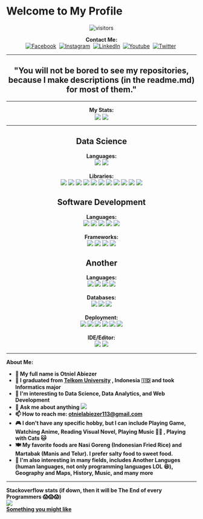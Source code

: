 <h1> Welcome to My Profile </h1>
<!-- <img src="https://media.giphy.com/media/hvRJCLFzcasrR4ia7z/giphy.gif" width="5px" height="auto"> -->

<p align="center">
    <!--<img align="center" alt="visitors" src="https://gpvc.arturio.dev/Otniel113" /> ... -->
    <img align="center" alt="visitors" src="https://komarev.com/ghpvc/?username=Otniel113&color=brightgreen" />
</p>

<p align="center">
    <b>Contact Me:</b>
    <br>
    <a href="https://www.facebook.com/otniel.saragih"><img src="https://img.shields.io/badge/Facebook-1877F2?&style=for-the-badge&logo=facebook&logoColor=white" alt="Facebook" /></a>&nbsp;
    <a href="https://instagram.com/otnielabiezer"><img src="https://img.shields.io/badge/Instagram-E4405F?&style=for-the-badge&logo=instagram&logoColor=white" alt="Instagram" /></a>&nbsp;
    <a href="https://www.linkedin.com/in/otniel-abiezer/"><img src="https://img.shields.io/badge/LinkedIn-0077B5?&style=for-the-badge&logo=linkedin&logoColor=white" alt="LinkedIn" /></a>&nbsp;
    <a href="https://www.youtube.com/c/OtnielAbiezer"><img src="https://img.shields.io/badge/YouTube-FF0000?style=for-the-badge&logo=youtube&logoColor=white" alt="Youtube" /></a>&nbsp;
    <a href="https://twitter.com/otnielabiezer"><img src="https://img.shields.io/badge/Twitter-1DA1F2?style=for-the-badge&logo=twitter&logoColor=white" alt="Twitter" /></a>&nbsp;
</p>

<!-- ***

<p align="center">
    <img align="center" src="https://drive.google.com/uc?id=176RDjnBr8zazoPgoF896YDKXZgSUqLiK" />
</p>
-->
***

<div align="center">
    <b><h2>"You will not be bored to see my repositories, because I make descriptions (in the readme.md) for most of them."</h2></b>
</div>


***

<p align="center">
    <b>My Stats:</b>
    <br>
    <img align="center" src="https://github-readme-stats.vercel.app/api?username=Otniel113&show_icons=true&theme=blue-green" />
    <img align="center" src="https://github-readme-streak-stats.herokuapp.com/?user=Otniel113&theme=blue-green" />
</p>

***

<div align="center">
    <b><h2>Data Science</h2></b>
    <b>Languages:</b>
    <br>
    <img src="https://img.shields.io/badge/Python-3776AB?style=for-the-badge&logo=python&logoColor=white" />
    <img src="https://img.shields.io/badge/Jupyter-F37626.svg?&style=for-the-badge&logo=Jupyter&logoColor=white" / >
    <br><br><b>Libraries:</b>
    <br>
    <img src="https://img.shields.io/badge/Pandas-2C2D72?style=for-the-badge&logo=pandas&logoColor=white" />
    <img src="https://img.shields.io/badge/Numpy-777BB4?style=for-the-badge&logo=numpy&logoColor=white" />
    <img src="https://img.shields.io/badge/scikit_learn-F7931E?style=for-the-badge&logo=scikit-learn&logoColor=white" />
    <img src="https://img.shields.io/badge/SciPy-654FF0?style=for-the-badge&logo=SciPy&logoColor=white" />
    <img src="https://img.shields.io/badge/TensorFlow-FF6F00?style=for-the-badge&logo=TensorFlow&logoColor=white"  />
    <img src="https://img.shields.io/badge/Matplotlib-11557C?style=for-the-badge" / >
    <img src="https://img.shields.io/badge/Seaborn-7DB0BC?style=for-the-badge" / >
    <img src="https://img.shields.io/badge/Bokeh-2F2F2F?style=for-the-badge" / >
    <img src="https://img.shields.io/badge/NetworkX-FF7F0E?style=for-the-badge" / >
    <img src="https://img.shields.io/badge/Tweepy-1DA1F2?style=for-the-badge&logo=twitter&logoColor=white" / >
    <img src="https://img.shields.io/badge/TKinter-3776AB?style=for-the-badge&logo=python&logoColor=white" />
    <b><h2>Software Development</h2></b>
    <b>Languages:</b>
    <br>
    <img src="https://img.shields.io/badge/HTML5-E34F26?style=for-the-badge&logo=html5&logoColor=white" />
    <img src="https://img.shields.io/badge/CSS3-1572B6?style=for-the-badge&logo=css3&logoColor=white" />
    <img src="https://img.shields.io/badge/JavaScript-323330?style=for-the-badge&logo=javascript&logoColor=F7DF1E" />
    <img src="https://img.shields.io/badge/PHP-777BB4?style=for-the-badge&logo=php&logoColor=white" / >
    <img src="https://img.shields.io/badge/Dart-0175C2?style=for-the-badge&logo=dart&logoColor=white" / >
    <br><br><b>Frameworks:</b>
    <br>
    <img src="https://img.shields.io/badge/Bootstrap-563D7C?style=for-the-badge&logo=bootstrap&logoColor=white" / >
    <img src="https://img.shields.io/badge/jQuery-0769AD?style=for-the-badge&logo=jquery&logoColor=white" / >
    <img src="https://img.shields.io/badge/Laravel-FF2D20?style=for-the-badge&logo=laravel&logoColor=white" / >
    <img src="https://img.shields.io/badge/Flutter-02569B?style=for-the-badge&logo=flutter&logoColor=white" / >
    <b><h2>Another</h2><b>
    <b>Languages:</b>
    <br>
    <img src="https://img.shields.io/badge/C%2B%2B-00599C?style=for-the-badge&logo=c%2B%2B&logoColor=white" />
    <img src="https://img.shields.io/badge/Java-ED8B00?style=for-the-badge&logo=openjdk&logoColor=white" / >
    <img src="https://img.shields.io/badge/LaTeX-47A141?style=for-the-badge&logo=LaTeX&logoColor=white" / >
    <img src="https://img.shields.io/badge/SQL-DB7533?style=for-the-badge&logo=steamdb&logoColor=white" / >
    <br><br><b>Databases:</b>
    <br>
    <img src="https://img.shields.io/badge/MySQL-005C84?style=for-the-badge&logo=mysql&logoColor=white" / >
    <img src="https://img.shields.io/badge/SQLite-07405E?style=for-the-badge&logo=sqlite&logoColor=white" / >
    <img src="https://img.shields.io/badge/PostgreSQL-316192?style=for-the-badge&logo=postgresql&logoColor=white" / >
    <br><br>Deployment:<b></b>
    <br>
    <img src="https://img.shields.io/badge/Github_Pages-100000?style=for-the-badge&logo=github&logoColor=white" / >
    <img src="https://img.shields.io/badge/Netlify-00C7B7?style=for-the-badge&logo=netlify&logoColor=white" / >
    <img src="https://img.shields.io/badge/Railway-131415?style=for-the-badge&logo=railway&logoColor=white" / >
    <img src="https://img.shields.io/badge/Render-46E3B7?style=for-the-badge&logo=render&logoColor=whit" / >
    <img src="https://img.shields.io/badge/Heroku-430098?style=for-the-badge&logo=heroku&logoColor=white" / >
    <img src="https://img.shields.io/badge/VPS-11557C?style=for-the-badge" / >
    <br><br><b>IDE/Editor:</b>
    <br>
    <img src="https://img.shields.io/badge/Colab-F9AB00?style=for-the-badge&logo=googlecolab&color=525252" />
    <img src="https://img.shields.io/badge/Visual_Studio_Code-0078D4?style=for-the-badge&logo=visual%20studio%20code&logoColor=white" />
    
</div>

***

<b>About Me: </b>
<br>
- 👨 My full name is Otniel Abiezer
- 🏫 I graduated from [Telkom University](https://telkomuniversity.ac.id/) , Indonesia 🇮🇩 and took Informatics major
- 🤔 I'm interesting to Data Science, Data Analytics, and Web Development
- 💬 Ask me about anything <img src="https://img.shields.io/badge/Ask%20me-anything-1abc9c.svg">
- 📫 How to reach me: otnielabiezer113@gmail.com
- 🎮 I don't have any specific hobby, but I can include Playing Game, Watching Anime, Reading Visual Novel, Playing Music 🎸🎹 , Playing with Cats 🐱
- 🍽️ My favorite foods are Nasi Goreng (Indonesian Fried Rice) and Martabak (Manis and Telur). I prefer salty food to sweet food.
- 📘 I'm also interesting in many fields, includes Another Languges (human languages, not only programming languages LOL 😆), Geography and Maps, History, Music, and many more

***
Stackoverflow stats (if down, then it will be The End of every Programmers 😱😱😱)
<br>
<img src="https://img.shields.io/website-up-down-green-red/https/stackoverflow.com.svg" />
<br>
[Something you might like](https://youtu.be/dQw4w9WgXcQ) 
